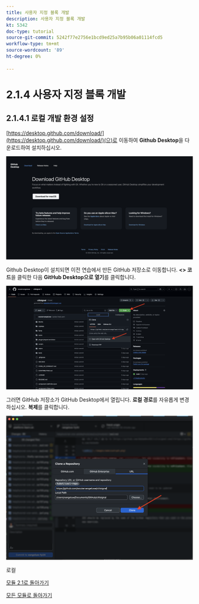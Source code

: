 ```yaml
---
title: 사용자 지정 블록 개발
description: 사용자 지정 블록 개발
kt: 5342
doc-type: tutorial
source-git-commit: 5242f77e2756e1bcd9ed25a7b95b06a01114fcd5
workflow-type: tm+mt
source-wordcount: '89'
ht-degree: 0%

---
```


# 2.1.4 사용자 지정 블록 개발

## 2.1.4.1 로컬 개발 환경 설정

[https://desktop.github.com/download/](https://desktop.github.com/download/)(으)로 이동하여 **Github Desktop**&#x200B;을 다운로드하여 설치하십시오.

![차단](./images/block1.png)

Github Desktop이 설치되면 이전 연습에서 만든 GitHub 저장소로 이동합니다. **&lt;> 코드**&#x200B;을 클릭한 다음 **GitHub Desktop으로 열기**&#x200B;를 클릭합니다.

![차단](./images/block2.png)

그러면 GitHub 저장소가 GitHub Desktop에서 열립니다. **로컬 경로**&#x200B;를 자유롭게 변경하십시오. **복제**&#x200B;를 클릭합니다.

![차단](./images/block3.png)

로컬


[모듈 2.1로 돌아가기](./aemcs.md)

[모든 모듈로 돌아가기](./../../../overview.md)
